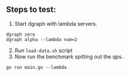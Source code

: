 ## Steps to test:

1. Start dgraph with lambda servers.
```
dgraph zero
dgraph alpha --lambda num=2
```

2. Run `load-data.sh` script
3. Now run the benchmark spitting out the qps.
```
go run main.go --lambda
```

